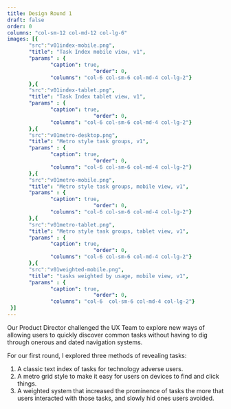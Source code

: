 ```yaml
---
title: Design Round 1
draft: false
order: 0
columns: "col-sm-12 col-md-12 col-lg-6"
images: [{
       "src":"v01index-mobile.png",
       "title": "Task Index mobile view, v1",
       "params" : {
              "caption": true,
                            "order": 0,
              "columns": "col-6 col-sm-6 col-md-4 col-lg-2"}
       },{
       "src":"v01index-tablet.png",
       "title": "Task Index tablet view, v1",
       "params" : {
              "caption": true,
                            "order": 0,
              "columns": "col-6 col-sm-6 col-md-4 col-lg-2"}
       },{
       "src":"v01metro-desktop.png",
       "title": "Metro style task groups, v1",
       "params" : {
              "caption": true,
                            "order": 0,
              "columns": "col-6 col-sm-6 col-md-4 col-lg-2"}
       },{
       "src":"v01metro-mobile.png",
       "title": "Metro style task groups, mobile view, v1",   
       "params" : {
              "caption": true,
                            "order": 0,
              "columns": "col-6 col-sm-6 col-md-4 col-lg-2"}
       },{
       "src":"v01metro-tablet.png",
       "title": "Metro style task groups, tablet view, v1",
       "params" : {
              "caption": true,
                            "order": 0,
              "columns": "col-6 col-sm-6 col-md-4 col-lg-2"}
       },{
       "src":"v01weighted-mobile.png",
       "title": "tasks weighted by usage, mobile view, v1",
       "params" : {
              "caption": true,
                            "order": 0,
              "columns": "col-6  col-sm-6 col-md-4 col-lg-2"}
 }]
---
```

Our Product Director challenged the UX Team to explore new ways of allowing users to quickly discover common tasks without having to dig through onerous and dated navigation systems.

For our first round, I explored three methods of revealing tasks:

1. A classic text index of tasks for technology adverse users.
2. A metro grid style to make it easy for users on devices to find and click things.
3. A weighted system that increased the prominence of tasks the more that users interacted with those tasks, and slowly hid ones users avoided.